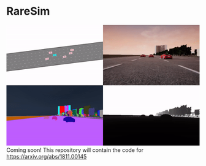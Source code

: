 # RareSim
![Alt Text](assets/RareSim.gif)
Coming soon!
This repository will contain the code for https://arxiv.org/abs/1811.00145
